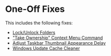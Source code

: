 # One-Off Fixes

This includes the following fixes:

- [Lock/Unlock Folders](lock-unlock-folders/README.md)
- ["Take Ownership" Context Menu Command](take-ownership-context-menu/README.md)
- [Adjust Taskbar Thumbnail Appearance Delay](taskbar-thumbnail-delay/README.md)
- [Windows Update Cache Cleaner](windows-update-cache-cleanup/README.md)
